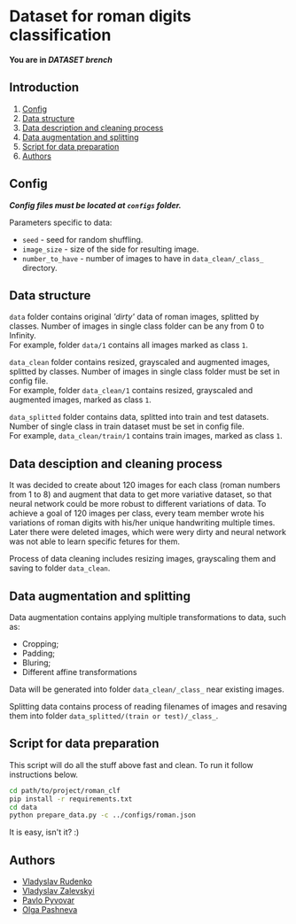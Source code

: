 # Dataset for roman digits classification

**You are in _DATASET brench_**

## Introduction

1. [Config](#config)
2. [Data structure](#data-structure)
3. [Data description and cleaning process](#data-description-and-cleaning-process)
4. [Data augmentation and splitting](#data-augmentation-and-splitting)
5. [Script for data preparation](#script-for-data-preparation)
6. [Authors](#authors)

## Config

**_Config files must be located at `configs` folder._**

Parameters specific to data:

- `seed` - seed for random shuffling.
- `image_size` - size of the side for resulting image.
- `number_to_have` - number of images to have in `data_clean/_class_` directory.

## Data structure

`data` folder contains original _'dirty'_ data of roman images, splitted by classes. Number of images in single class folder can be any from 0 to Infinity.  
For example, folder `data/1` contains all images marked as class `1`.

`data_clean` folder contains resized, grayscaled and augmented images, splitted by classes. Number of images in single class folder must be set in config file.  
For example, folder `data_clean/1` contains resized, grayscaled and augmented images, marked as class `1`.

`data_splitted` folder contains data, splitted into train and test datasets. Number of single class in train dataset must be set in config file.  
For example, `data_clean/train/1` contains train images, marked as class `1`.

## Data desciption and cleaning process

It was decided to create about 120 images for each class (roman numbers from 1 to 8) and augment that data to get more variative dataset, so that neural network could be more robust to different variations of data. To achieve a goal of 120 images per class, every team member wrote his variations of roman digits with his/her unique handwriting multiple times. Later there were deleted images, which were wery dirty and neural network was not able to learn specific fetures for them.

Process of data cleaning includes resizing images, grayscaling them and saving to folder `data_clean`.

## Data augmentation and splitting

Data augmentation contains applying multiple transformations to data, such as:

- Cropping;
- Padding;
- Bluring;
- Different affine transformations

Data will be generated into folder `data_clean/_class_` near existing images.

Splitting data contains process of reading filenames of images and resaving them into folder `data_splitted/(train or test)/_class_`.

## Script for data preparation

This script will do all the stuff above fast and clean. To run it follow instructions below.

```sh
cd path/to/project/roman_clf
pip install -r requirements.txt
cd data
python prepare_data.py -c ../configs/roman.json
```

It is easy, isn't it? :)

## Authors

- [Vladyslav Rudenko](https://github.com/vvrud)
- [Vladyslav Zalevskyi](https://github.com/vivikar)
- [Pavlo Pyvovar](https://github.com/pavel-pyvovar)
- [Olga Pashneva](https://github.com/datacat01)
